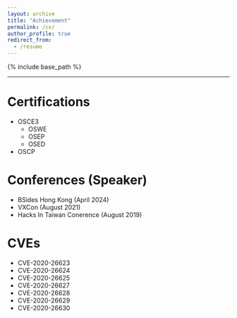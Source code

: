 ```yaml
---
layout: archive
title: "Achievement"
permalink: /cv/
author_profile: true
redirect_from:
  - /resume
---
```


{% include base_path %}

---

Certifications
======
* OSCE3
  * OSWE
  * OSEP
  * OSED
* OSCP
  
   
Conferences (Speaker)
======
* BSides Hong Kong (April 2024)
* VXCon (August 2021)
* Hacks In Taiwan Conerence (August 2019)
  
    
CVEs
======
* CVE-2020-26623
* CVE-2020-26624
* CVE-2020-26625
* CVE-2020-26627
* CVE-2020-26628
* CVE-2020-26629
* CVE-2020-26630
